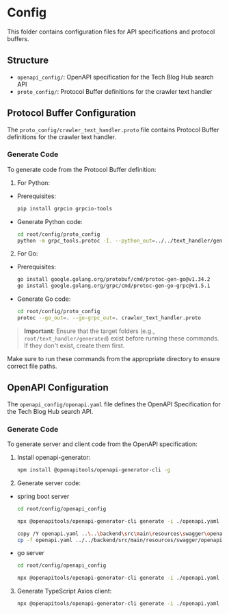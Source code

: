 # Config

This folder contains configuration files for API specifications and protocol buffers.

## Structure

- `openapi_config/`: OpenAPI specification for the Tech Blog Hub search API
- `proto_config/`: Protocol Buffer definitions for the crawler text handler

## Protocol Buffer Configuration

The `proto_config/crawler_text_handler.proto` file contains Protocol Buffer definitions for the crawler text handler.

### Generate Code

To generate code from the Protocol Buffer definition:

1. For Python:
- Prerequisites:
  ```bash
  pip install grpcio grpcio-tools
  ```
- Generate Python code:
  ```bash
  cd root/config/proto_config
  python -m grpc_tools.protoc -I. --python_out=../../text_handler/generated --grpc_python_out=../../text_handler/generated crawler_text_handler.proto
  ```
2. For Go:
- Prerequisites:
  ```bash
  go install google.golang.org/protobuf/cmd/protoc-gen-go@v1.34.2
  go install google.golang.org/grpc/cmd/protoc-gen-go-grpc@v1.5.1
  ```
- Generate Go code:
  ```bash
  cd root/config/proto_config
  protoc --go_out=. --go-grpc_out=. crawler_text_handler.proto
  ```
> **Important**: Ensure that the target folders (e.g., `root/text_handler/generated`) exist before running these commands. If they don't exist, create them first.

Make sure to run these commands from the appropriate directory to ensure correct file paths.

## OpenAPI Configuration

The `openapi_config/openapi.yaml` file defines the OpenAPI Specification for the Tech Blog Hub search API. 

### Generate Code

To generate server and client code from the OpenAPI specification:

1. Install openapi-generator:
    ```bash
    npm install @openapitools/openapi-generator-cli -g
    ```
2. Generate server code:
  - spring boot server
    ```bash
    cd root/config/openapi_config
    ```
    ```bash
    npx @openapitools/openapi-generator-cli generate -i ./openapi.yaml -g spring -o ../../backend/generated-spring-server --additional-properties=useSpringBoot3=true,springBootVersion=3.1.3,artifactId=backend,artifactVersion=0.0.1-SNAPSHOT,delegatePattern=true,serializableModel=true --api-package=com.openapi.gen.springboot.api --model-package=com.openapi.gen.springboot.dto
    ```
    ```bash
    copy /Y openapi.yaml ..\..\backend\src\main\resources\swagger\openapi.yaml
    cp -f openapi.yaml ../../backend/src/main/resources/swagger/openapi.yaml
    ```

   - go server
        ```bash
        cd root/config/openapi_config
        ```
        ```bash
        npx @openapitools/openapi-generator-cli generate -i ./openapi.yaml -g go-server -o ../../backend/generated-go-server --additional-properties=packageName=generated,generateInterfaces=true,enumClassPrefix=true,structPrefix=true
        ```

3. Generate TypeScript Axios client:
   ```bash
   npx @openapitools/openapi-generator-cli generate -i ./openapi.yaml -g typescript-axios -o ../../front/generated-typescript-client --additional-properties=supportsES6=true,npmName=tech-blog-hub-api-client
   ```